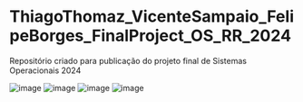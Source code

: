 # ThiagoThomaz_VicenteSampaio_FelipeBorges_FinalProject_OS_RR_2024
Repositório criado para publicação do projeto final de Sistemas Operacionais 2024

![image](https://github.com/user-attachments/assets/90f44a52-bb48-4e0e-afbb-5e1fbbaba362)
![image](https://github.com/user-attachments/assets/ffabaeb9-1354-4d25-994a-f0a346487967)
![image](https://github.com/user-attachments/assets/fa217cbd-0efb-4dc3-b6a6-4a44c368e7bb)
![image](https://github.com/user-attachments/assets/cb9b7558-a705-4cea-b711-2123a05d632a)
